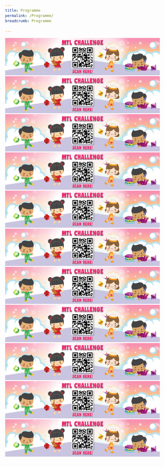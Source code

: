 ```yaml
---
title: Programme
permalink: /Programme/
breadcrumb: Programme

---
```

<!-- Global site tag (gtag.js) - Google Ads: 726049306 -->
<img src="/images/MTL-Challenge-Banner.jpeg">
<br/>
<img src="/images/MTL-Challenge-Banner.jpeg">
<br/>
<img src="/images/MTL-Challenge-Banner.jpeg">
<br/>
<img src="/images/MTL-Challenge-Banner.jpeg">
<br/>
<img src="/images/MTL-Challenge-Banner.jpeg">
<br/>
<img src="/images/MTL-Challenge-Banner.jpeg">
<br/>
<img src="/images/MTL-Challenge-Banner.jpeg">
<br/>
<img src="/images/MTL-Challenge-Banner.jpeg">
<br/>
<img src="/images/MTL-Challenge-Banner.jpeg">
<br/>
<img src="/images/MTL-Challenge-Banner.jpeg">
<br/>
<img src="/images/MTL-Challenge-Banner.jpeg">
<div class="btntop"><a href="#top" style="text-decoration:none;"><span style="color:white"><b>Top</b></span></a></div>

